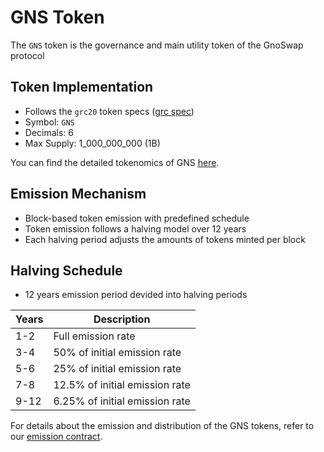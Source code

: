 # GNS Token

The `GNS` token is the governance and main utility token of the GnoSwap protocol

## Token Implementation

- Follows the `grc20` token specs ([grc spec](https://github.com/gnolang/gno/tree/master/examples/gno.land/p/demo/grc))
- Symbol: `GNS`
- Decimals: 6
- Max Supply: 1_000_000_000 (1B)

You can find the detailed tokenomics of GNS [here](https://docs.gnoswap.io/gnoswap-token/whats-gns).

## Emission Mechanism

- Block-based token emission with predefined schedule
- Token emission follows a halving model over 12 years
- Each halving period adjusts the amounts of tokens minted per block

## Halving Schedule

- 12 years emission period devided into halving periods

| Years | Description |
| --- | --- |
| 1-2 | Full emission rate |
| 3-4 | 50% of initial emission rate |
| 5-6 | 25% of initial emission rate |
| 7-8 | 12.5% of initial emission rate |
| 9-12 | 6.25% of initial emission rate |

For details about the emission and distribution of the GNS tokens, refer to our [emission contract](https://github.com/gnoswap-labs/gnoswap/tree/main/contract/r/gnoswap/emission).

